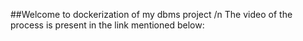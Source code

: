 ##Welcome to dockerization of my dbms project /n
The video of the process is present in the link mentioned below:
